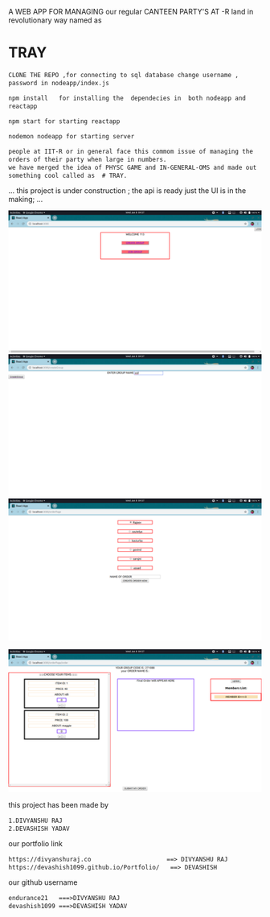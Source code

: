  A WEB APP FOR MANAGING our regular CANTEEN PARTY'S AT -R land in revolutionary way named as 
 
 # TRAY
 
 
 
 ```
 CLONE THE REPO ,for connecting to sql database change username , password in nodeapp/index.js 
```
```
npm install   for installing the  dependecies in  both nodeapp and reactapp 
```

```
npm start for starting reactapp
```
```
nodemon nodeapp for starting server
```

```
people at IIT-R or in general face this commom issue of managing the orders of their party when large in numbers.
we have merged the idea of PHYSC GAME and IN-GENERAL-OMS and made out something cool called as  # TRAY.

```
...
this project is under construction ; 
the api is ready just the UI is in the making;
...

![DEMO](https://github.com/endurance21/tray/blob/master/demoImages/pic11.png)
![DEMO](https://github.com/endurance21/tray/blob/master/demoImages/pic12.png)
![DEMO](https://github.com/endurance21/tray/blob/master/demoImages/pic13.png)

![DEMO](https://github.com/endurance21/tray/blob/master/demoImages/pic14.png)

this project has been made by 
```
1.DIVYANSHU RAJ      
2.DEVASHISH YADAV
```
our portfolio link 

```
https://divyanshuraj.co                     ==> DIVYANSHU RAJ  
https://devashish1099.github.io/Portfolio/   ==> DEVASHISH 
```

our github username
```
endurance21   ===>DIVYANSHU RAJ
devashish1099 ===>DEVASHISH YADAV
```

